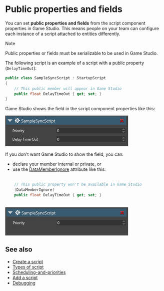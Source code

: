 # Public properties and fields

You can set **public properties and fields** from the script component properties in Game Studio. This means people on your team can configure each instance of a script attached to entities differently.

> [!Note] 
> Public properties or fields must be serializable to be used in Game Studio. 

The following script is an example of a script with a public property (`DelayTimeOut`):

```cs
public class SampleSyncScript : StartupScript
{
	// This public member will appear in Game Studio
	public float DelayTimeOut { get; set; }
}
```

Game Studio shows the field in the script component properties like this:

![Public property appears in the Property grid](media/scripts-in-xenko-change-value-public-property.png)

If you don't want Game Studio to show the field, you can: 

* declare your member internal or private, or 
* use the [DataMemberIgnore](xref:SiliconStudio.Core.DataMemberIgnoreAttribute) attribute like this:

```cs

	// This public property won't be available in Game Studio
	[DataMemberIgnore]
	public float DelayTimeOut { get; set; }
	
```

![Public property has been hidden with ```[DataMemberIgnore]```](media/scripts-in-xenko-public-property-with-datamemberignore.png)

## See also

* [Create a script](create-a-script.md)
* [Types of script](types-of-script.md)
* [Scheduling-and-priorities](scheduling-and-priorities.md)
* [Add a script](add-a-script.md)
* [Debugging](debugging.md)